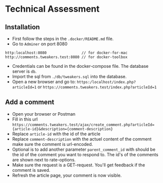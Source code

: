 # Technical Assessment

## Installation
- First follow the steps in the `.docker/README.md` file. 
- Go to `Adminer` on port 8080
 ```
 http:localhost:8080                // for docker-for-mac
 http://comments.tweakers.test:8080 // for docker-toolbox
 ```
- Credentials can be found in the docker-compose file. The database server is `db`. 
- Import the sql from `./db/tweakers.sql` into the database.
- Open a new browser and go to: `https:/localhost/index.php?articleId=1` or `https://comments.tweakers.test/index.php?articleId=1`

## Add a comment
- Open your browser or Postman
- Fill in this url `https://comments.tweakers.test/ajax/create_comment.php?articleId={article-id}&description={comment-description}`
- Replace `article-id` with the id of the article
- Replace `comment-description` with the actuel content of the comment make sure the comment is url-encoded.
- Optional is to add another parameter `parent_comment_id` with should be the id of the comment you want to respond to. The id's of the comments are shown next to rate-options.
- Make sure the request is a GET-request. You'll get feedback if the comment is saved.
- Refresh the article page, your comment is now visible. 
